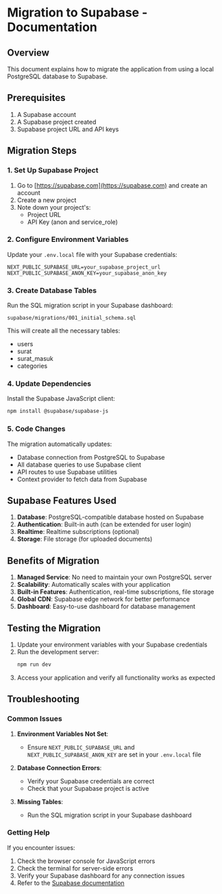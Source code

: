 # Migration to Supabase - Documentation

## Overview

This document explains how to migrate the application from using a local PostgreSQL database to Supabase.

## Prerequisites

1. A Supabase account
2. A Supabase project created
3. Supabase project URL and API keys

## Migration Steps

### 1. Set Up Supabase Project

1. Go to [https://supabase.com](https://supabase.com) and create an account
2. Create a new project
3. Note down your project's:
   - Project URL
   - API Key (anon and service_role)

### 2. Configure Environment Variables

Update your `.env.local` file with your Supabase credentials:

```env
NEXT_PUBLIC_SUPABASE_URL=your_supabase_project_url
NEXT_PUBLIC_SUPABASE_ANON_KEY=your_supabase_anon_key
```

### 3. Create Database Tables

Run the SQL migration script in your Supabase dashboard:

```
supabase/migrations/001_initial_schema.sql
```

This will create all the necessary tables:
- users
- surat
- surat_masuk
- categories

### 4. Update Dependencies

Install the Supabase JavaScript client:

```bash
npm install @supabase/supabase-js
```

### 5. Code Changes

The migration automatically updates:
- Database connection from PostgreSQL to Supabase
- All database queries to use Supabase client
- API routes to use Supabase utilities
- Context provider to fetch data from Supabase

## Supabase Features Used

1. **Database**: PostgreSQL-compatible database hosted on Supabase
2. **Authentication**: Built-in auth (can be extended for user login)
3. **Realtime**: Realtime subscriptions (optional)
4. **Storage**: File storage (for uploaded documents)

## Benefits of Migration

1. **Managed Service**: No need to maintain your own PostgreSQL server
2. **Scalability**: Automatically scales with your application
3. **Built-in Features**: Authentication, real-time subscriptions, file storage
4. **Global CDN**: Supabase edge network for better performance
5. **Dashboard**: Easy-to-use dashboard for database management

## Testing the Migration

1. Update your environment variables with your Supabase credentials
2. Run the development server:
   ```bash
   npm run dev
   ```
3. Access your application and verify all functionality works as expected

## Troubleshooting

### Common Issues

1. **Environment Variables Not Set**:
   - Ensure `NEXT_PUBLIC_SUPABASE_URL` and `NEXT_PUBLIC_SUPABASE_ANON_KEY` are set in your `.env.local` file

2. **Database Connection Errors**:
   - Verify your Supabase credentials are correct
   - Check that your Supabase project is active

3. **Missing Tables**:
   - Run the SQL migration script in your Supabase dashboard

### Getting Help

If you encounter issues:
1. Check the browser console for JavaScript errors
2. Check the terminal for server-side errors
3. Verify your Supabase dashboard for any connection issues
4. Refer to the [Supabase documentation](https://supabase.com/docs)